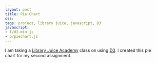 ```yaml
---
layout: post
title: Pie Chart
css:
tags: project, library juice, javascript, D3
javascript:
- l/d3.min.js
- p/piechart.js
---
```


<div id="chart"></div>

I am taking a [Library Juice Academy](http://libraryjuiceacademy.com/) class on using [D3](http://d3js.org/). I created this pie chart for my second assignment. 